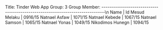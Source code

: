 Title: Tinder Web App
Group: 3
Group Member:
--------------------------------------------------------------------------------\n
Name                                |  Id
Mesud Melaku                        | 0916/15
Natnael Asfaw                       | 1071/15
Natnael Kebede                      | 1067/15
Natnael Samson                      | 1065/15
Natnael Yonas                       | 1049/15
Nikodimos Hunegn                    | 1094/15
